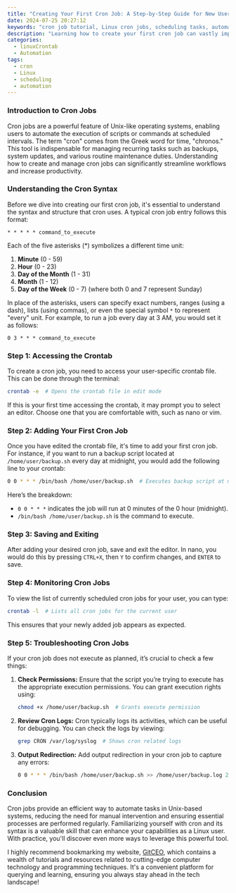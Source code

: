 ```yaml
---
title: "Creating Your First Cron Job: A Step-by-Step Guide for New Users"
date: 2024-07-25 20:27:12
keywords: "cron job tutorial, Linux cron jobs, scheduling tasks, automation, Linux terminal"
description: "Learning how to create your first cron job can vastly improve your productivity and system management capabilities. In this detailed guide, we will walk you through the fundamentals of cron jobs in Linux, how to set them up, and best practices to ensure they run seamlessly. This guide is tailored for beginners, providing clear examples and explaining each step of the process with the appropriate code snippets. Understanding cron jobs can help automate repetitive tasks, manage backups, and schedule scripts effectively, making you a more proficient user. By the end of this article, you will have the necessary skills to create, manage, and troubleshoot cron jobs in a Linux environment."
categories:
  - linuxCrontab
  - Automation
tags:
  - cron
  - Linux
  - scheduling
  - automation
---
```


### Introduction to Cron Jobs

Cron jobs are a powerful feature of Unix-like operating systems, enabling users to automate the execution of scripts or commands at scheduled intervals. The term "cron" comes from the Greek word for time, "chronos." This tool is indispensable for managing recurring tasks such as backups, system updates, and various routine maintenance duties. Understanding how to create and manage cron jobs can significantly streamline workflows and increase productivity.

<!-- more -->

### Understanding the Cron Syntax

Before we dive into creating our first cron job, it's essential to understand the syntax and structure that cron uses. A typical cron job entry follows this format:

```
* * * * * command_to_execute
```

Each of the five asterisks (*) symbolizes a different time unit:

1. **Minute** (0 - 59)
2. **Hour** (0 - 23)
3. **Day of the Month** (1 - 31)
4. **Month** (1 - 12)
5. **Day of the Week** (0 - 7) (where both 0 and 7 represent Sunday)

In place of the asterisks, users can specify exact numbers, ranges (using a dash), lists (using commas), or even the special symbol `*` to represent "every" unit. For example, to run a job every day at 3 AM, you would set it as follows:

```
0 3 * * * command_to_execute
```

### Step 1: Accessing the Crontab

To create a cron job, you need to access your user-specific crontab file. This can be done through the terminal:

```bash
crontab -e  # Opens the crontab file in edit mode
```

If this is your first time accessing the crontab, it may prompt you to select an editor. Choose one that you are comfortable with, such as nano or vim.

### Step 2: Adding Your First Cron Job

Once you have edited the crontab file, it's time to add your first cron job. For instance, if you want to run a backup script located at `/home/user/backup.sh` every day at midnight, you would add the following line to your crontab:

```bash
0 0 * * * /bin/bash /home/user/backup.sh  # Executes backup script at midnight daily
```

Here’s the breakdown:
- `0 0 * * *` indicates the job will run at 0 minutes of the 0 hour (midnight).
- `/bin/bash /home/user/backup.sh` is the command to execute.

### Step 3: Saving and Exiting

After adding your desired cron job, save and exit the editor. In nano, you would do this by pressing `CTRL+X`, then `Y` to confirm changes, and `ENTER` to save.

### Step 4: Monitoring Cron Jobs

To view the list of currently scheduled cron jobs for your user, you can type:

```bash
crontab -l  # Lists all cron jobs for the current user
```

This ensures that your newly added job appears as expected.

### Step 5: Troubleshooting Cron Jobs

If your cron job does not execute as planned, it’s crucial to check a few things:

1. **Check Permissions:** Ensure that the script you’re trying to execute has the appropriate execution permissions. You can grant execution rights using:

   ```bash
   chmod +x /home/user/backup.sh  # Grants execute permission
   ```

2. **Review Cron Logs:** Cron typically logs its activities, which can be useful for debugging. You can check the logs by viewing:

   ```bash
   grep CRON /var/log/syslog  # Shows cron related logs
   ```

3. **Output Redirection:** Add output redirection in your cron job to capture any errors:

   ```bash
   0 0 * * * /bin/bash /home/user/backup.sh >> /home/user/backup.log 2>&1  # Logs output and errors
   ```

### Conclusion

Cron jobs provide an efficient way to automate tasks in Unix-based systems, reducing the need for manual intervention and ensuring essential processes are performed regularly. Familiarizing yourself with cron and its syntax is a valuable skill that can enhance your capabilities as a Linux user. With practice, you'll discover even more ways to leverage this powerful tool. 

I highly recommend bookmarking my website, [GitCEO](https://gitceo.com), which contains a wealth of tutorials and resources related to cutting-edge computer technology and programming techniques. It's a convenient platform for querying and learning, ensuring you always stay ahead in the tech landscape!
